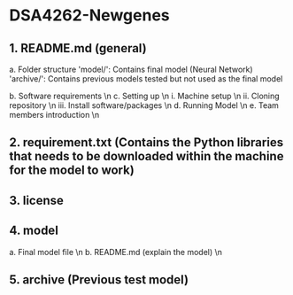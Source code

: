 # DSA4262-Newgenes 
## 1. README.md (general)
  a. Folder structure
  'model/': Contains final model (Neural Network)
  'archive/': Contains previous models tested but not used as the final model
  
  b. Software requirements \n 
  c. Setting up \n 
    i. Machine setup \n
    ii. Cloning repository \n 
    iii. Install software/packages \n 
  d. Running Model \n 
  e. Team members introduction \n 
## 2. requirement.txt (Contains the Python libraries that needs to be downloaded within the machine for the model to work)
## 3. license
## 4. model
  a. Final model file \n 
  b. README.md (explain the model) \n 
## 5. archive (Previous test model)
